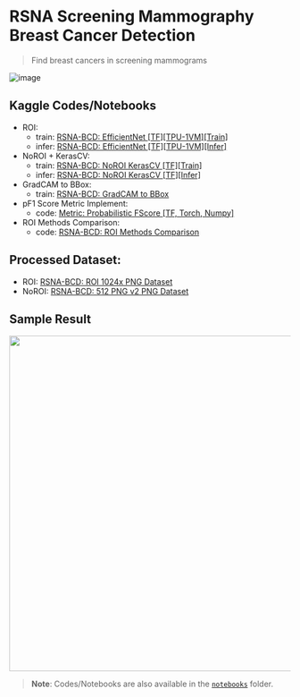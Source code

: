 # RSNA Screening Mammography Breast Cancer Detection
> Find breast cancers in screening mammograms

![image](https://github.com/awsaf49/rsna-breast-cancer-detection/assets/36858976/fccf88f1-037d-4de7-aa5b-d4ef28f20245)

## Kaggle Codes/Notebooks
* ROI:
    * train: [RSNA-BCD: EfficientNet [TF][TPU-1VM][Train]](https://www.kaggle.com/code/awsaf49/rsna-bcd-efficientnet-tf-tpu-1vm-train)
    * infer: [RSNA-BCD: EfficientNet [TF][TPU-1VM][Infer]](https://www.kaggle.com/code/awsaf49/rsna-bcd-efficientnet-tf-tpu-1vm-infer)
* NoROI + KerasCV: 
    * train: [RSNA-BCD: NoROI KerasCV [TF][Train]](https://www.kaggle.com/awsaf49/rsna-bcd-noroi-kerascv-tf-train/)
    * infer: [RSNA-BCD: NoROI KerasCV [TF][Infer]](https://www.kaggle.com/awsaf49/rsna-bcd-noroi-kerascv-tf-infer/)
* GradCAM to BBox:
    * train: [RSNA-BCD: GradCAM to BBox](https://www.kaggle.com/code/awsaf49/rsna-bcd-gradcam-to-bbox)
* pF1 Score Metric Implement:
    * code: [Metric: Probabilistic FScore [TF, Torch, Numpy]](https://www.kaggle.com/code/awsaf49/metric-probabilistic-fscore-tf-torch-numpy)
* ROI Methods Comparison:
    * code: [RSNA-BCD: ROI Methods Comparison](https://www.kaggle.com/code/awsaf49/rsna-bcd-roi-methods-comparison)

## Processed Dataset:
* ROI: [RSNA-BCD: ROI 1024x PNG Dataset](https://www.kaggle.com/datasets/awsaf49/rsna-bcd-roi-1024x-png-dataset)
* NoROI: [RSNA-BCD: 512 PNG v2 PNG Dataset](https://www.kaggle.com/datasets/awsaf49/rsnabcd-512-png-v2-dataset)

## Sample Result
<img src="https://github.com/awsaf49/rsna-breast-cancer-detection/assets/36858976/f472bdfb-fa6f-4079-9867-04024909e366" width="600">


> **Note**: Codes/Notebooks are also available in the [`notebooks`](/notebooks) folder.
